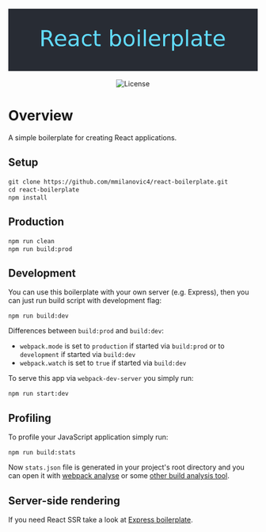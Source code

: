 <p align="center">
	<img src="static/logo.png" alt="React boilerplate">
</p>

<p align="center">
	<img src="https://img.shields.io/github/license/mmilanovic4/react-boilerplate" alt="License">
</p>

# Overview

A simple boilerplate for creating React applications.

## Setup

```
git clone https://github.com/mmilanovic4/react-boilerplate.git
cd react-boilerplate
npm install
```

## Production

```
npm run clean
npm run build:prod
```

## Development

You can use this boilerplate with your own server (e.g. Express), then you can just run build script with development flag:

```
npm run build:dev
```

Differences between `build:prod` and `build:dev`:

- `webpack.mode` is set to `production` if started via `build:prod` or to `development` if started via `build:dev`
- `webpack.watch` is set to `true` if started via `build:dev`

To serve this app via `webpack-dev-server` you simply run:

```
npm run start:dev
```

## Profiling

To profile your JavaScript application simply run:

```
npm run build:stats
```

Now `stats.json` file is generated in your project's root directory and you can open it with [webpack analyse](https://github.com/webpack/analyse) or some [other build analysis tool](https://survivejs.com/webpack/optimizing/build-analysis/).

## Server-side rendering

If you need React SSR take a look at [Express boilerplate](https://github.com/mmilanovic4/express-boilerplate).

